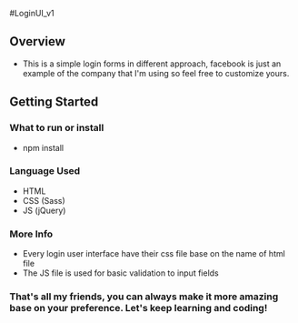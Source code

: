 #LoginUI_v1

## Overview
- This is a simple login forms in different approach, facebook is just an example of the company that I'm using so feel free to customize yours.


## Getting Started
### What to run or install
- npm install

### Language Used
- HTML
- CSS (Sass)
- JS (jQuery)

### More Info
- Every login user interface have their css file base on the name of html file
- The JS file is used for basic validation to input fields

### That's all my friends, you can always make it more amazing base on your preference. Let's keep learning and coding!
